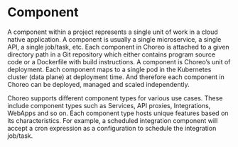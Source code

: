 ﻿# Component

A component within a project represents a single unit of work in a cloud native application. A component is usually a single microservice, a single API, a single job/task, etc. Each component in Choreo is attached to a given directory path in a Git repository which either contains program source code or a Dockerfile with build instructions. A component is Choreo’s unit of deployment. Each component maps to a single pod in the Kubernetes cluster (data plane) at deployment time. And therefore each component in Choreo can be deployed, managed and scaled independently. 

Choreo supports different component types for various use cases. These include component types such as Services, API proxies, Integrations, WebApps and so on. Each component type hosts unique features based on its characteristics. For example, a scheduled integration component will accept a cron expression as a configuration to schedule the integration job/task.

